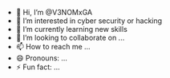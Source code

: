 - 👋 Hi, I’m @V3NOMxGA
- 👀 I’m interested in cyber security or hacking
- 🌱 I’m currently learning new skills
- 💞️ I’m looking to collaborate on ...
- 📫 How to reach me ...
- 😄 Pronouns: ...
- ⚡ Fun fact: ...

<!---
V3NOMxGA/V3NOMxGA is a ✨ special ✨ repository because its `README.md` (this file) appears on your GitHub profile.
You can click the Preview link to take a look at your changes.
--->
